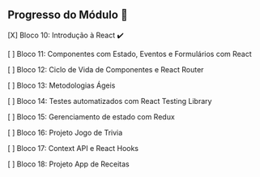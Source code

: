 ## **Progresso do Módulo** :rocket:

[X] Bloco 10: Introdução à React ✔️

[  ] Bloco 11: Componentes com Estado, Eventos e Formulários com React 

[  ] Bloco 12: Ciclo de Vida de Componentes e React Router 

[  ] Bloco 13: Metodologias Ágeis 

[  ] Bloco 14: Testes automatizados com React Testing Library 

[  ] Bloco 15: Gerenciamento de estado com Redux 

[  ] Bloco 16: Projeto Jogo de Trivia 

[  ] Bloco 17: Context API e React Hooks 

[  ] Bloco 18: Projeto App de Receitas 
